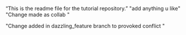 “This is the readme file for the tutorial repository.”
"add anything u like"
"Change made as collab "

"Change added in dazzling_feature branch to provoked conflict "

